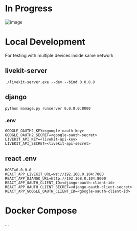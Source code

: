 # In Progress
![image](https://user-images.githubusercontent.com/52666539/205256187-5ab02b4f-fb7f-4aad-b8d1-8ddcb98ecaf7.png)


# Local Development

For testing with multiple devices inside same network

## livekit-server

```
./livekit-server.exe --dev --bind 0.0.0.0
```

## django

```
python manage.py runserver 0.0.0.0:8000
```

### .env

```
GOOGLE_OAUTH2_KEY=<google-oauth-key>
GOOGLE_OAUTH2_SECRET=<google-oauth-secret>
LIVEKIT_API_KEY=<livekit-api-key>
LIVEKIT_API_SECRET=<livekit-api-secret>
```

## react .env

```
HOST=0.0.0.0
REACT_APP_LIVEKIT_URL=ws://192.168.0.104:7880
REACT_APP_DJANGO_URL=http://192.168.0.104:8000
REACT_APP_OAUTH_CLIENT_ID=<django-oauth-client-id>
REACT_APP_OAUTH_CLIENT_SECRET=<django-oauth-client-secret>
REACT_APP_GOOGLE_OAUTH_CLIENT_ID=<google-oauth-client-id>
```

# Docker Compose

...
